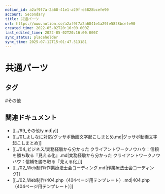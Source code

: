 ```yaml
---
notion_id: a2af9f7a-2a68-41e1-a29f-e5828bcefe90
account: Secondary
title: 共通パーツ
url: https://www.notion.so/a2af9f7a2a6841e1a29fe5828bcefe90
created_time: 2022-05-02T20:16:00.000Z
last_edited_time: 2022-05-02T20:16:00.000Z
sync_status: placeholder
sync_time: 2025-07-12T15:01:47.513181
---
```

# 共通パーツ


## タグ

#その他 

## 関連ドキュメント

- [[../99_その他/y.md|y]]
- [[../01_よしなに対応/グッサポ動画文字起こしまとめ.md|グッサポ動画文字起こしまとめ]]
- [[../04_ビジネス/実務経験から分かった クライアントワークノウハウ：信頼を勝ち取る『見える化』.md|実務経験から分かった クライアントワークノウハウ：信頼を勝ち取る『見える化』]]
- [[../02_Web制作/作業療法士会コーディング.md|作業療法士会コーディング]]
- [[../02_Web制作/404.php（404ページ用テンプレート）.md|404.php（404ページ用テンプレート）]]
